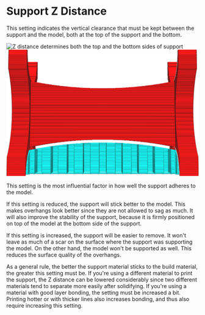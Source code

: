 Support Z Distance
====
This setting indicates the vertical clearance that must be kept between the support and the model, both at the top of the support and the bottom.

![Z distance determines both the top and the bottom sides of support](../images/support_top_bottom_distance.svg)
![A vertical distance between model and support (exaggerated)](../images/support_z_distance.png)

This setting is the most influential factor in how well the support adheres to the model.

If this setting is reduced, the support will stick better to the model. This makes overhangs look better since they are not allowed to sag as much. It will also improve the stability of the support, because it is firmly positioned on top of the model at the bottom side of the support.

If this setting is increased, the support will be easier to remove. It won't leave as much of a scar on the surface where the support was supporting the model. On the other hand, the model won't be supported as well. This reduces the surface quality of the overhangs.

As a general rule, the better the support material sticks to the build material, the greater this setting must be. If you're using a different material to print the support, the Z distance can be lowered considerably since two different materials tend to separate more easily after solidifying. If you're using a material with good layer bonding, the setting must be increased a bit. Printing hotter or with thicker lines also increases bonding, and thus also require increasing this setting.